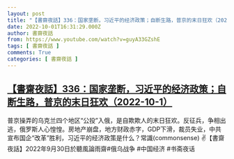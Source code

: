 ```yaml
---
layout: post
title: "【書齋夜話】336：国家垄断，习近平的经济政策；自断生路，普京的末日狂欢（2022-10-1）"
date: 2022-10-01T16:31:29.000Z
author: 書齋夜話
from: https://www.youtube.com/watch?v=guyA33GZshE
tags: [ 書齋夜話 ]
comments: True
categories: [ 書齋夜話 ]
---
```

<!--1664641889000-->
[【書齋夜話】336：国家垄断，习近平的经济政策；自断生路，普京的末日狂欢（2022-10-1）](https://www.youtube.com/watch?v=guyA33GZshE)
------

<div>
普京操弄的乌克兰四个地区“公投”入俄，是自欺欺人的末日狂欢。反征兵，争相出逃，俄罗斯人心惶惶。房地产崩盘，地方财政赤字，GDP下滑，裁员失业，中共宣布国企“改革”胜利，习近平的经济政策是什么？常識(commonsense) ✌【書齋夜話】2022年9月30日於聽風論雨齋#俄乌战争 #中国经济 #书斋夜话
</div>
